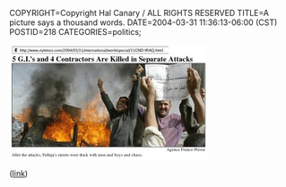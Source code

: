 COPYRIGHT=Copyright Hal Canary / ALL RIGHTS RESERVED
TITLE=A picture says a thousand words.
DATE=2004-03-31 11:36:13-06:00 (CST)
POSTID=218
CATEGORIES=politics;

[![[After the attacks, Falluja's streets were thick with men and boys and chaos.]](/images/2004-03-31-falluja-small.jpg)](/images/2004-03-31-falluja.jpg)

([link](http://www.nytimes.com/2004/03/31/international/worldspecial/31CND-IRAQ.html))
